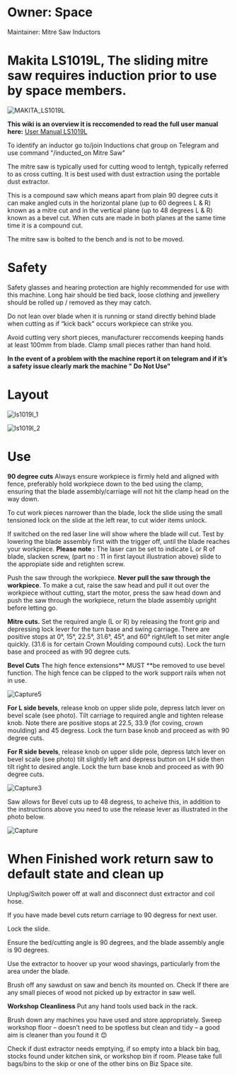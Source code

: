 # Owner: **Space**

Maintainer: Mitre Saw Inductors

# **Makita LS1019L**, The sliding mitre saw requires induction prior to use by space members.

![MAKITA_LS1019L](https://user-images.githubusercontent.com/86499131/232327834-9b4a9c0e-b06c-4a63-b743-f5f99933ea05.jpg)

**This wiki is an overview it is reccomended to read the full user manual here:** [User Manual LS1019L](https://drive.google.com/drive/folders/18qebcnrD0bUGeYpdYcAJrMUSyxWXZpZK)

To identify an inductor go to/join Inductions chat group on Telegram and use command "/inducted_on Mitre Saw"

The mitre saw is typically used for cutting wood to lentgh, typically referred to as cross cutting. It is best used with dust extraction using the portable dust extractor.

This is a compound saw which means apart from plain 90 degree cuts it can make angled cuts in the horizontal plane (up to 60 degrees L & R) known as a mitre cut and in the vertical plane (up to 48 degrees L & R) known as a bevel cut. When cuts are made in both planes at the same time time it is a compound cut.

The mitre saw is bolted to the bench and is not to be moved.  

# Safety

Safety glasses and hearing protection are highly recommended for use with this machine. Long hair should be tied back, loose clothing and jewellery should be rolled up / removed as they may catch.

Do not lean over blade when it is running or stand directly behind blade when cutting as if “kick back” occurs workpiece can strike you.

Avoid cutting very short pieces, manufacturer reccomends keeping hands at least 100mm from blade. Clamp small pieces rather than hand hold.
 
**In the event of a problem with the machine report it on telegram and if it’s a safety issue clearly mark the machine " Do Not Use"**

# Layout

![ls1019l_1](https://user-images.githubusercontent.com/86499131/232328682-7fb863b5-32e7-48cf-9e01-7fe3099f2679.JPG)

![ls1019l_2](https://user-images.githubusercontent.com/86499131/232328689-2f0e105d-d834-43bd-9056-ccb52b8082d0.JPG)

# Use 
**90 degree cuts**
Always ensure workpiece is firmly held and aligned with fence, preferably hold workpiece down to the bed using the clamp, ensuring that the blade assembly/carriage will not hit the clamp head on the way down.

To cut work pieces narrower than the blade, lock the slide using the small tensioned lock on the slide at the left rear, to cut wider items unlock.

If switched on the red laser line will show where the blade will cut. Test by lowering the blade assembly first with the trigger off, until the blade reaches your workpiece. **Please note :** The laser can be set to indicate L or R of blade, slacken screw, (part no : 11 in first layout illustration above) slide to the appropiate side and retighten screw.

Push the saw through the workpiece. **Never pull the saw through the workpiece**. To make a cut, raise the saw head and pull it out over
the workpiece without cutting, start the motor, press the saw head down and push the saw through the workpiece, return the blade assembly upright before letting go.

**Mitre cuts.** Set the required angle (L or R) by releasing the front grip and depressing lock lever for the turn base and swing carriage. There are positive stops at 0°, 15°, 22.5°, 31.6°, 45°, and 60° right/left to set miter angle quickly. (31.6 is for certain Crown Moulding compound cuts). Lock the turn base and proceed as with 90 degree cuts.

**Bevel Cuts** The high fence extensions** MUST **be removed to use bevel function. The high fence can be clipped to the work support rails when not in use.

![Capture5](https://user-images.githubusercontent.com/86499131/233565404-16efac23-de96-4b49-909e-2dd5a7db138f.jpg)

**For L side bevels**, release knob on upper slide pole, depress latch lever on bevel scale (see photo). Tilt carriage to required angle and tighten release knob. Note there are positive stops at 22.5, 33.9 (for coving, crown moulding) and 45 degress. Lock the turn base knob and proceed as with 90 degree cuts.

**For R side bevels**, release knob on upper slide pole, depress latch lever on bevel scale (see photo) tilt slightly left and depress button on LH side then tilt right to desired angle. Lock the turn base knob and proceed as with 90 degree cuts.

![Capture3](https://user-images.githubusercontent.com/86499131/232331616-15c3ad1b-8934-4cb8-8f8a-c7645c70cacc.jpg)

Saw allows for Bevel cuts up to 48 degress, to acheive this, in addition to the instructions above you need to use the release lever as illustrated in the photo below.

![Capture](https://user-images.githubusercontent.com/86499131/232332415-d81c35f9-f4f8-441e-a032-b1e2c149d389.JPG)



# When Finished work return saw to default state and clean up

Unplug/Switch power off at wall and disconnect dust extractor and coil hose.

If you have made bevel cuts return carriage to 90 degress for next user.

Lock the slide.

Ensure the bed/cutting angle is 90 degrees, and the blade assembly angle is 90 degrees.

Use the extractor to hoover up your wood shavings, particularly from the area under the blade.

Brush off any sawdust on saw and bench its mounted on. Check If there are any small pieces of wood not picked up by extractor in saw well. 

**Workshop Cleanliness**
Put any hand tools used back in the rack.

Brush down any machines you have used and store appropriately. Sweep workshop floor – doesn’t need to be spotless but clean and tidy – a good aim is cleaner than you found it 😊

Check if dust extractor needs emptying, if so empty into a black bin bag, stocks found under kitchen sink, or workshop bin if room. Please take full bags/bins to the skip or one of the other bins on Biz Space site.